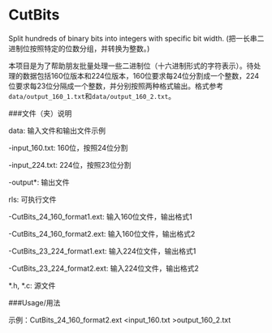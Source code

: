 CutBits
=======

Split hundreds of binary bits into integers with specific bit width. (把一长串二进制位按照特定的位数分组，并转换为整数。)

本项目是为了帮助朋友批量处理一些二进制位（十六进制形式的字符表示）。待处理的数据包括160位版本和224位版本，160位要求每24位分割成一个整数，224位要求每23位分隔成一个整数，并分别按照两种格式输出。格式参考<code>data/output_160_1.txt</code>和<code>data/output_160_2.txt</code>。

###文件（夹）说明

data: 输入文件和输出文件示例

  -input_160.txt: 160位，按照24位分割

  -input_224.txt: 224位，按照23位分割

  -output*: 输出文件

rls:  可执行文件

  -CutBits_24_160_format1.ext: 输入160位文件，输出格式1

  -CutBits_24_160_format2.ext: 输入160位文件，输出格式2

  -CutBits_23_224_format1.ext: 输入224位文件，输出格式1

  -CutBits_23_224_format2.ext: 输入224位文件，输出格式2

*.h, *.c: 源文件

###Usage/用法

示例：CutBits_24_160_format2.ext <input_160.txt >output_160_2.txt
